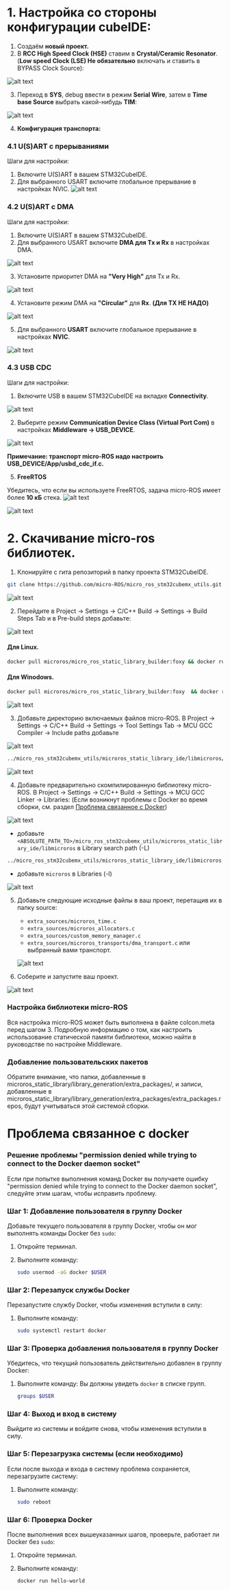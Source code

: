 # 1. Настройка со стороны конфигурации cubeIDE:

1. Создаём **новый проект.**
2. В **RCC High Speed Clock (HSE)** ставим в **Crystal/Ceramic Resonator**. (**Low speed Clock (LSE) Не обязательно** включать и ставить в BYPASS Clock Source):

![alt text](picture/Untitled.png)

3. Переход в **SYS**, debug ввести в режим **Serial Wire**, затем в **Time base Source** выбрать какой-нибудь **TIM**:

![alt text](picture/image.png)

4. **Конфигурация транспорта:**

### 4.1 U(S)ART с прерываниями

Шаги для настройки:

1. Включите U(S)ART в вашем STM32CubeIDE.
2. Для выбранного USART включите глобальное прерывание в настройках NVIC.
![alt text](picture/usart_nvic_sitting.png)

### 4.2 U(S)ART с DMA

Шаги для настройки:

1. Включите U(S)ART в вашем STM32CubeIDE.
2. Для выбранного USART включите **DMA для Tx и Rx** в настройках DMA.

![alt text](picture/dma_rx_tx_sit.png)

3. Установите приоритет DMA на **"Very High"** для Tx и Rx.

![alt text](picture/priority_dma.png)

4. Установите режим DMA на **"Circular"** для **Rx**. **(Для TX НЕ НАДО)**

![alt text](picture/image_circular.png)

5. Для выбранного **USART** включите глобальное прерывание в настройках **NVIC**.

![alt text](picture/nvic_dma.png)

### 4.3 USB CDC

Шаги для настройки:

1. Включите USB в вашем STM32CubeIDE на вкладке **Connectivity**.

![alt text](picture/image-0.png)

2. Выберите режим **Communication Device Class (Virtual Port Com)** в настройках **Middleware -> USB_DEVICE**.

![alt text](picture/image-1.png)

**Примечание: транспорт micro-ROS надо настроить USB_DEVICE/App/usbd_cdc_if.c.**

5. **FreeRTOS**

Убедитесь, что если вы используете FreeRTOS, задача micro-ROS имеет более **10 кБ** стека.
![alt text](picture/image-2.png)

![alt text](picture/image-3.png)
# 2. Скачивание micro-ros библиотек.

1. Клонируйте с гита репозиторий  в папку проекта STM32CubeIDE.

```bash
git clone https://github.com/micro-ROS/micro_ros_stm32cubemx_utils.git
```

![alt text](picture/imageWW.png)

2. Перейдите в Project -> Settings -> C/C++ Build -> Settings -> Build Steps Tab и в Pre-build steps добавьте:

![alt text](picture/image-4.png)

#### Для Linux.
```bash
docker pull microros/micro_ros_static_library_builder:foxy && docker run --rm -v ${workspace_loc:/${ProjName}}:/project --env MICROROS_LIBRARY_FOLDER=micro_ros_stm32cubemx_utils/microros_static_library_ide microros/micro_ros_static_library_builder:foxy
```
#### Для Winodows. 
```bash
docker pull microros/micro_ros_static_library_builder:foxy  && docker run --rm -v C:\\Users\\Ivan\\STM32CubeIDE\\workspace_1.15.1\\Ninochka_MicroRos:/project --env MICROROS_LIBRARY_FOLDER=micro_ros_stm32cubemx_utils/microros_static_library_ide microros/micro_ros_static_library_builder:foxy
```
![alt text](picture/image-5.png)

3. Добавьте директорию включаемых файлов micro-ROS. В Project -> Settings -> C/C++ Build -> Settings -> Tool Settings Tab -> MCU GCC Compiler -> Include paths добавьте 

![alt text](picture/image-6.png)

```bash
../micro_ros_stm32cubemx_utils/microros_static_library_ide/libmicroros/include
```

![alt text](picture/image-7.png)

4. Добавьте предварительно скомпилированную библиотеку micro-ROS. В Project -> Settings -> C/C++ Build -> Settings -> MCU GCC Linker -> Libraries: (Если возникнут проблемы с Docker во время сборки, см. раздел [Проблема связанное с Docker](#проблема-связанное-с-docker))

![alt text](picture/image-8.png)

- добавьте `<ABSOLUTE_PATH_TO>/micro_ros_stm32cubemx_utils/microros_static_library_ide/libmicroros` в Library search path (-L)

```bash
../micro_ros_stm32cubemx_utils/microros_static_library_ide/libmicroros
```

- добавьте `microros` в Libraries (-l)

![alt text](picture/image-9.png)

5. Добавьте следующие исходные файлы в ваш проект, перетащив их в папку source:
    - `extra_sources/microros_time.c`
    - `extra_sources/microros_allocators.c`
    - `extra_sources/custom_memory_manager.c`
    - `extra_sources/microros_transports/dma_transport.c` или выбранный вами транспорт.

    ![alt text](picture/image_file_sys.png)
6. Соберите и запустите ваш проект.

![alt text](picture/image-22.png)

### Настройка библиотеки micro-ROS

Вся настройка micro-ROS может быть выполнена в файле colcon.meta перед шагом 3. Подробную информацию о том, как настроить использование статической памяти библиотеки, можно найти в руководстве по настройке Middleware.

### Добавление пользовательских пакетов

Обратите внимание, что папки, добавленные в microros_static_library/library_generation/extra_packages/, и записи, добавленные в microros_static_library/library_generation/extra_packages/extra_packages.repos, будут учитываться этой системой сборки.

# Проблема связанное с docker

### Решение проблемы "permission denied while trying to connect to the Docker daemon socket"

Если при попытке выполнения команд Docker вы получаете ошибку "permission denied while trying to connect to the Docker daemon socket", следуйте этим шагам, чтобы исправить проблему.

### Шаг 1: Добавление пользователя в группу Docker

Добавьте текущего пользователя в группу Docker, чтобы он мог выполнять команды Docker без `sudo`:

1. Откройте терминал.
2. Выполните команду:
    
    ```bash
    sudo usermod -aG docker $USER
    
    ```
    

### Шаг 2: Перезапуск службы Docker

Перезапустите службу Docker, чтобы изменения вступили в силу:

1. Выполните команду:
    
    ```bash
    sudo systemctl restart docker
    
    ```
    

### Шаг 3: Проверка добавления пользователя в группу Docker

Убедитесь, что текущий пользователь действительно добавлен в группу Docker:

1. Выполните команду:
Вы должны увидеть `docker` в списке групп.
    
    ```bash
    groups $USER
    
    ```
    

### Шаг 4: Выход и вход в систему

Выйдите из системы и войдите снова, чтобы изменения вступили в силу.

### Шаг 5: Перезагрузка системы (если необходимо)

Если после выхода и входа в систему проблема сохраняется, перезагрузите систему:

1. Выполните команду:
    
    ```bash
    sudo reboot
    
    ```
    

### Шаг 6: Проверка Docker

После выполнения всех вышеуказанных шагов, проверьте, работает ли Docker без `sudo`:

1. Откройте терминал.
2. Выполните команду:
    
    ```bash
    docker run hello-world
    
    ```